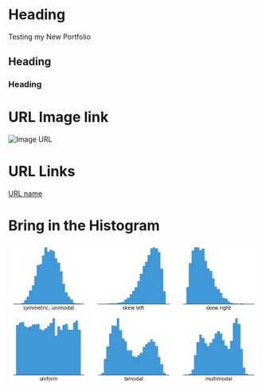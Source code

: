 # Heading
Testing my New Portfolio

## Heading


### Heading

# URL Image link
![Image URL](https://i0.wp.com/statisticsbyjim.com/wp-content/uploads/2020/07/TimeSeriesTrade.png?fit=576%2C384&ssl=1) 

# URL Links
[URL name](https://www.markdownguide.org/cheat-sheet/) 

# Bring in the Histogram
![Histogram](Assets/Images/histogram-example-2.png)
